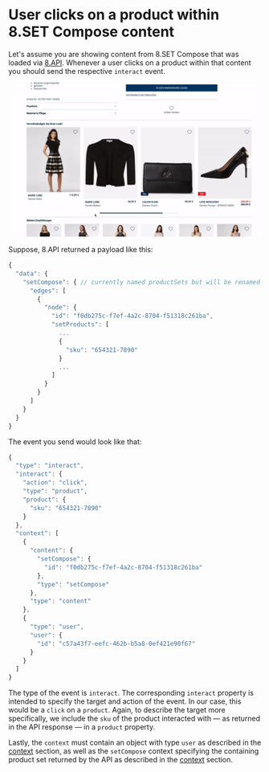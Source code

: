 # User clicks on a product within 8.SET Compose content

Let's assume you are showing content from 8.SET Compose that was loaded via [8.API](broken-reference). Whenever a user clicks on a product within that content you should send the respective `interact` event.

![](../../../.gitbook/assets/interactProduct.gif)

Suppose, 8.API returned a payload like this:

```javascript
{
  "data": {
    "setCompose": { // currently named productSets but will be renamed
      "edges": [
        {
          "node": {
            "id": "f0db275c-f7ef-4a2c-8704-f51318c261ba",
            "setProducts": [
              ...
              {
                "sku": "654321-7890"
              }
              ...
            ]
          }
        }
      ]
    }
  }
}          
```

The event you send would look like that:

```javascript
{
  "type": "interact",
  "interact": {
    "action": "click",
    "type": "product",
    "product": {
      "sku": "654321-7890"
    }
  },
  "context": [
    {
      "content": {
        "setCompose": {
          "id": "f0db275c-f7ef-4a2c-8704-f51318c261ba"
        },
        "type": "setCompose"
      },
      "type": "content"
    },
    {
      "type": "user",
      "user": {
        "id": "c57a43f7-eefc-462b-b5a8-0ef421e90f67"
      }
    }
  ]
}
```

The type of the event is `interact`. The corresponding `interact` property is intended to specify the target and action of the event. In our case, this would be a `click` on a  `product`. Again, to describe the target more specifically, we include the `sku` of the product interacted with — as returned in the API response — in a `product` property.

Lastly, the `context` must contain an object with type `user` as described in the [context](../../general/context.md) section, as well as the `setCompose` context specifying the containing product set returned by the API as described in the [context](../../general/context.md) section.
